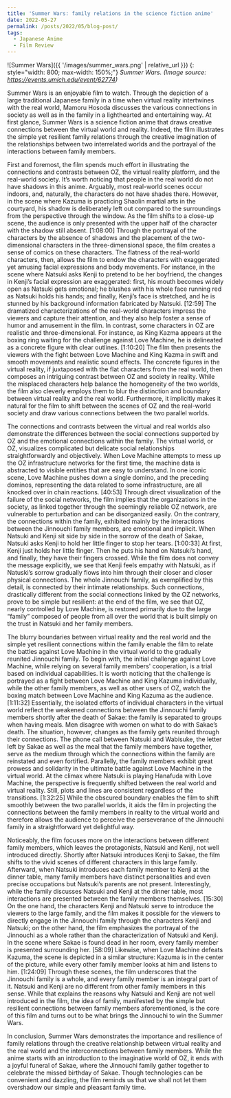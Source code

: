 ```yaml
---
title: 'Summer Wars: family relations in the science fiction anime'
date: 2022-05-27
permalink: /posts/2022/05/blog-post/
tags:
  - Japanese Anime
  - Film Review
---
```


![Summer Wars]({{ '/images/summer_wars.png' | relative_url }})
{: style="width: 800; max-width: 150%;"}
*Summer Wars. (Image source: <https://events.umich.edu/event/62774>)*

Summer Wars is an enjoyable film to watch. Through the depiction of a large traditional Japanese family in a time when virtual reality intertwines with the real world, Mamoru Hosoda discusses the various connections in society as well as in the family in a lighthearted and entertaining way. At first glance, Summer Wars is a science fiction anime that draws creative connections between the virtual world and reality. Indeed, the film illustrates the simple yet resilient family relations through the creative imagination of the relationships between two interrelated worlds and the portrayal of the interactions between family members. 

First and foremost, the film spends much effort in illustrating the connections and contrasts between OZ, the virtual reality platform, and the real-world society.  It’s worth noticing that people in the real world do not have shadows in this anime. Arguably, most real-world scenes occur indoors, and, naturally, the characters do not have shades there. However, in the scene where Kazuma is practicing Shaolin martial arts in the courtyard, his shadow is deliberately left out compared to the surroundings from the perspective through the window. As the film shifts to a close-up scene, the audience is only presented with the upper half of the character with the shadow still absent. \[1:08:00\] Through the portrayal of the characters by the absence of shadows and the placement of the two-dimensional characters in the three-dimensional space, the film creates a sense of comics on these characters. The flatness of the real-world characters, then, allows the film to endow the characters with exaggerated yet amusing facial expressions and body movements. For instance, in the scene where Natsuki asks Kenji to pretend to be her boyfriend, the changes in Kenji’s facial expression are exaggerated: first, his mouth becomes widely open as Natsuki gets emotional; he blushes with his whole face running red as Natsuki holds his hands; and finally, Kenji’s face is stretched, and he is stunned by his background information fabricated by Natsuki. \[12:59\] The dramatized characterizations of the real-world characters impress the viewers and capture their attention, and they also help foster a sense of humor and amusement in the film. In contrast, some characters in OZ are realistic and three-dimensional. For instance, as King Kazma appears at the boxing ring waiting for the challenge against Love Machine, he is delineated as a concrete figure with clear outlines. \[1:10:20\] The film then presents the viewers with the fight between Love Machine and King Kazma in swift and smooth movements and realistic sound effects. The concrete figures in the virtual reality, if juxtaposed with the flat characters from the real world, then composes an intriguing contrast between OZ and society in reality. While the misplaced characters help balance the homogeneity of the two worlds, the film also cleverly employs them to blur the distinction and boundary between virtual reality and the real world. Furthermore, it implicitly makes it natural for the film to shift between the scenes of OZ and the real-world society and draw various connections between the two parallel worlds. 

The connections and contrasts between the virtual and real worlds also demonstrate the differences between the social connections supported by OZ and the emotional connections within the family. The virtual world, or OZ, visualizes complicated but delicate social relationships straightforwardly and objectively. When Love Machine attempts to mess up the OZ infrastructure networks for the first time, the machine data is abstracted to visible entities that are easy to understand. In one iconic scene, Love Machine pushes down a single domino, and the preceding dominos, representing the data related to some infrastructure, are all knocked over in chain reactions. \[40:53\] Through direct visualization of the failure of the social networks, the film implies that the organizations in the society, as linked together through the seemingly reliable OZ network, are vulnerable to perturbation and can be disorganized easily. On the contrary, the connections within the family, exhibited mainly by the interactions between the Jinnouchi family members, are emotional and implicit. When Natsuki and Kenji sit side by side in the sorrow of the death of Sakae, Natsuki asks Kenji to hold her little finger to stop her tears. \[1:00:33\] At first, Kenji just holds her little finger. Then he puts his hand on Natsuki’s hand, and finally, they have their fingers crossed. While the film does not convey the message explicitly, we see that Kenji feels empathy with Natsuki, as if Natuski’s sorrow gradually flows into him through their closer and closer physical connections. The whole Jinnouchi family, as exemplified by this detail, is connected by their intimate relationships. Such connections, drastically different from the social connections linked by the OZ networks, prove to be simple but resilient: at the end of the film, we see that OZ, nearly controlled by Love Machine, is restored primarily due to the large “family” composed of people from all over the world that is built simply on the trust in Natsuki and her family members. 

The blurry boundaries between virtual reality and the real world and the simple yet resilient connections within the family enable the film to relate the battles against Love Machine in the virtual world to the gradually reunited Jinnouchi family. To begin with, the initial challenge against Love Machine, while relying on several family members' cooperation, is a trial based on individual capabilities. It is worth noticing that the challenge is portrayed as a fight between Love Machine and King Kazuma individually, while the other family members, as well as other users of OZ, watch the boxing match between Love Machine and King Kazuma as the audience. \[1:11:32\] Essentially, the isolated efforts of individual characters in the virtual world reflect the weakened connections between the Jinnouchi family members shortly after the death of Sakae: the family is separated to groups when having meals. Men disagree with women on what to do with Sakae’s death. The situation, however, changes as the family gets reunited through their connections. The phone call between Natsuki and Wabisuke, the letter left by Sakae as well as the meal that the family members have together, serve as the medium through which the connections within the family are reinstated and even fortified.  Parallelly,  the family members exhibit great prowess and solidarity in the ultimate battle against Love Machine in the virtual world.  At the climax where Natsuki is playing Hanafuda with Love Machine, the perspective is frequently shifted between the real world and virtual reality. Still, plots and lines are consistent regardless of the transitions. \[1:32:25\] While the obscured boundary enables the film to shift smoothly between the two parallel worlds, it aids the film in projecting the connections between the family members in reality to the virtual world and therefore allows the audience to perceive the perseverance of the Jinnouchi family in a straightforward yet delightful way. 

Noticeably, the film focuses more on the interactions between different family members, which leaves the protagonists, Natsuki and Kenji, not well introduced directly. Shortly after Natsuki introduces Kenji to Sakae, the film shifts to the vivid scenes of different characters in this large family. Afterward, when Natsuki introduces each family member to Kenji at the dinner table, many family members have distinct personalities and even precise occupations but Natsuki’s parents are not present. Interestingly, while the family discusses Natsuki and Kenji at the dinner table, most interactions are presented between the family members themselves. \[15:30\] On the one hand, the characters Kenji and Natsuki serve to introduce the viewers to the large family, and the film makes it possible for the viewers to directly engage in the Jinnouchi family through the characters Kenji and Natsuki; on the other hand, the film emphasizes the portrayal of the Jinnouchi as a whole rather than the characterization of Natsuki and Kenji. In the scene where Sakae is found dead in her room, every family member is presented surrounding her. \[58:09\] Likewise, when Love Machine defeats Kazuma, the scene is depicted in a similar structure: Kazuma is in the center of the picture, while every other family member looks at him and listens to him. \[1:24:09\] Through these scenes, the film underscores that the Jinnouchi family is a whole, and every family member is an integral part of it. Natsuki and Kenji are no different from other family members in this sense. While that explains the reasons why Natsuki and Kenji are not well introduced in the film, the idea of family, manifested by the simple but resilient connections between family members aforementioned, is the core of this film and turns out to be what brings the Jinnouchi to win the Summer Wars.

In conclusion, Summer Wars demonstrates the importance and resilience of family relations through the creative relationship between virtual reality and the real world and the interconnections between family members. While the anime starts with an introduction to the imaginative world of OZ, it ends with a joyful funeral of Sakae, where the Jinnouchi family gather together to celebrate the missed birthday of Sakae. Though technologies can be convenient and dazzling, the film reminds us that we shall not let them overshadow our simple and pleasant family time. 